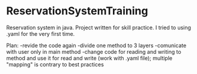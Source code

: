 # ReservationSystemTraining
Reservation system in java. Project written for skill practice. I tried to using .yaml for the very first time.

Plan:
-revide the code again
-divide one method to 3 layers
-comunicate with user only in main method
-change code for reading and writing to method and use it for read and write (work with .yaml file); multiple "mapping" is contrary to best practices
